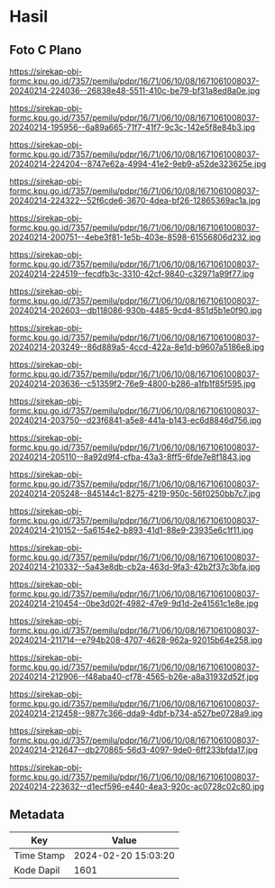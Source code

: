 # Hasil

## Foto C Plano

https://sirekap-obj-formc.kpu.go.id/7357/pemilu/pdpr/16/71/06/10/08/1671061008037-20240214-224036--26838e48-5511-410c-be79-bf31a8ed8a0e.jpg

https://sirekap-obj-formc.kpu.go.id/7357/pemilu/pdpr/16/71/06/10/08/1671061008037-20240214-195956--6a89a665-71f7-41f7-9c3c-142e5f8e84b3.jpg

https://sirekap-obj-formc.kpu.go.id/7357/pemilu/pdpr/16/71/06/10/08/1671061008037-20240214-224204--8747e62a-4994-41e2-9eb9-a52de323625e.jpg

https://sirekap-obj-formc.kpu.go.id/7357/pemilu/pdpr/16/71/06/10/08/1671061008037-20240214-224322--52f6cde6-3670-4dea-bf26-12865369ac1a.jpg

https://sirekap-obj-formc.kpu.go.id/7357/pemilu/pdpr/16/71/06/10/08/1671061008037-20240214-200751--4ebe3f81-1e5b-403e-8598-61556806d232.jpg

https://sirekap-obj-formc.kpu.go.id/7357/pemilu/pdpr/16/71/06/10/08/1671061008037-20240214-224519--fecdfb3c-3310-42cf-9840-c32971a99f77.jpg

https://sirekap-obj-formc.kpu.go.id/7357/pemilu/pdpr/16/71/06/10/08/1671061008037-20240214-202603--db118086-930b-4485-9cd4-851d5b1e0f90.jpg

https://sirekap-obj-formc.kpu.go.id/7357/pemilu/pdpr/16/71/06/10/08/1671061008037-20240214-203249--86d889a5-4ccd-422a-8e1d-b9607a5186e8.jpg

https://sirekap-obj-formc.kpu.go.id/7357/pemilu/pdpr/16/71/06/10/08/1671061008037-20240214-203636--c51359f2-76e9-4800-b286-a1fb1f85f595.jpg

https://sirekap-obj-formc.kpu.go.id/7357/pemilu/pdpr/16/71/06/10/08/1671061008037-20240214-203750--d23f6841-a5e8-441a-b143-ec6d8846d756.jpg

https://sirekap-obj-formc.kpu.go.id/7357/pemilu/pdpr/16/71/06/10/08/1671061008037-20240214-205110--8a92d9f4-cfba-43a3-8ff5-6fde7e8f1843.jpg

https://sirekap-obj-formc.kpu.go.id/7357/pemilu/pdpr/16/71/06/10/08/1671061008037-20240214-205248--845144c1-8275-4219-950c-56f0250bb7c7.jpg

https://sirekap-obj-formc.kpu.go.id/7357/pemilu/pdpr/16/71/06/10/08/1671061008037-20240214-210152--5a6154e2-b893-41d1-88e9-23935e6c1f11.jpg

https://sirekap-obj-formc.kpu.go.id/7357/pemilu/pdpr/16/71/06/10/08/1671061008037-20240214-210332--5a43e8db-cb2a-463d-9fa3-42b2f37c3bfa.jpg

https://sirekap-obj-formc.kpu.go.id/7357/pemilu/pdpr/16/71/06/10/08/1671061008037-20240214-210454--0be3d02f-4982-47e9-9d1d-2e41561c1e8e.jpg

https://sirekap-obj-formc.kpu.go.id/7357/pemilu/pdpr/16/71/06/10/08/1671061008037-20240214-211714--e794b208-4707-4628-962a-92015b64e258.jpg

https://sirekap-obj-formc.kpu.go.id/7357/pemilu/pdpr/16/71/06/10/08/1671061008037-20240214-212906--f48aba40-cf78-4565-b26e-a8a31932d52f.jpg

https://sirekap-obj-formc.kpu.go.id/7357/pemilu/pdpr/16/71/06/10/08/1671061008037-20240214-212458--9877c366-dda9-4dbf-b734-a527be0728a9.jpg

https://sirekap-obj-formc.kpu.go.id/7357/pemilu/pdpr/16/71/06/10/08/1671061008037-20240214-212647--db270865-56d3-4097-9de0-6ff233bfda17.jpg

https://sirekap-obj-formc.kpu.go.id/7357/pemilu/pdpr/16/71/06/10/08/1671061008037-20240214-223632--d1ecf596-e440-4ea3-920c-ac0728c02c80.jpg


## Metadata

| Key        | Value               |
| ---------- | ------------------- |
| Time Stamp | 2024-02-20 15:03:20 |
| Kode Dapil | 1601                |



